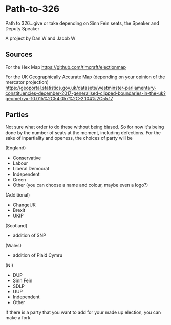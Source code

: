 # Path-to-326
Path to 326...give or take depending on Sinn Fein seats, the Speaker and Deputy Speaker

A project by Dan W and Jacob W

## Sources
For the Hex Map
https://github.com/timcraft/electionmap

For the UK Geographically Accurate Map (depending on your opinion of the mercator projection)
https://geoportal.statistics.gov.uk/datasets/westminster-parliamentary-constituencies-december-2017-generalised-clipped-boundaries-in-the-uk?geometry=-10.015%2C54.057%2C-2.104%2C55.17

## Parties
Not sure what order to do these without being biased. So for now it's being done by the number of seats at the moment, including defections. For the sake of inpartiality and openess, the choices of party will be 

(England)
- Conservative
- Labour 
- Liberal Democrat
- Independent
- Green
- Other (you can choose a name and colour, maybe even a logo?)

(Additional)
- ChangeUK
- Brexit
- UKIP

(Scotland)
- addition of SNP

(Wales)
- addition of Plaid Cymru

(NI)
- DUP 
- Sinn Fein
- SDLP
- UUP
- Independent
- Other

If there is a party that you want to add for your made up election, you can make a fork.
